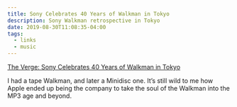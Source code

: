 ```yaml
---
title: Sony Celebrates 40 Years of Walkman in Tokyo
description: Sony Walkman retrospective in Tokyo
date: 2019-08-30T11:08:35-04:00
tags:
  - links
  - music
---
```

[The Verge: Sony Celebrates 40 Years of Walkman in Tokyo](https://www.theverge.com/circuitbreaker/2019/8/30/20840337/sony-walkman-in-the-park-tokyo-exhibit-anniversary)

I had a tape Walkman, and later a Minidisc one. It’s still wild to me how Apple ended up being the company to take the soul of the Walkman into the MP3 age and beyond.
